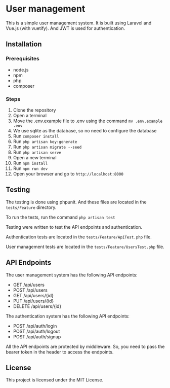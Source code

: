 # User management

This is a simple user management system. It is built using Laravel and Vue.js (with vuetify). And JWT is used for authentication.

## Installation

### Prerequisites

-   node.js
-   npm
-   php
-   composer

### Steps

1. Clone the repository
1. Open a terminal
1. Move the .env.example file to .env using the command `mv .env.example .env`
1. We use sqlite as the database, so no need to configure the database
1. Run `composer install`
1. Run `php artisan key:generate`
1. Run `php artisan migrate --seed`
1. Run `php artisan serve`
1. Open a new terminal
1. Run `npm install`
1. Run `npm run dev`
1. Open your browser and go to `http://localhost:8000`

## Testing

The testing is done using phpunit. And these files are located in the `tests/Feature` directory.

To run the tests, run the command `php artisan test`

Testing were written to test the API endpoints and authentication.

Authentication tests are located in the `tests/Feature/ApiTest.php` file.

User management tests are located in the `tests/Feature/UsersTest.php` file.

## API Endpoints

The user management system has the following API endpoints:

-   GET /api/users
-   POST /api/users
-   GET /api/users/{id}
-   PUT /api/users/{id}
-   DELETE /api/users/{id}

The authentication system has the following API endpoints:

-   POST /api/auth/login
-   POST /api/auth/logout
-   POST /api/auth/signup

All the API endpoints are protected by middleware. So, you need to pass the bearer token in the header to access the endpoints.

## License

This project is licensed under the MIT License.
